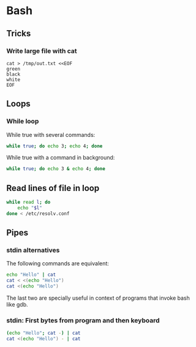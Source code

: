 # Bash

## Tricks

### Write large file with cat

```
cat > /tmp/out.txt <<EOF
green
black
white
EOF
```

## Loops

### While loop

While true with several commands:
```sh
while true; do echo 3; echo 4; done
```

While true with a command in background:
```sh
while true; do echo 3 & echo 4; done
```

## Read lines of file in loop

```sh
while read l; do
    echo "$l"
done < /etc/resolv.conf
```

## Pipes

### stdin alternatives

The following commands are equivalent:

```sh
echo "Hello" | cat
cat < <(echo "Hello")
cat <(echo "Hello")
```

The last two are specially useful in context of programs that invoke bash like gdb.

### stdin: First bytes from program and then keyboard

```sh
(echo "Hello"; cat -) | cat
cat <(echo "Hello") - | cat
```
